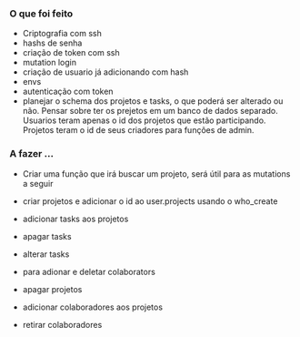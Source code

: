 ### O que foi feito

- Criptografia com ssh
- hashs de senha
- criação de token com ssh
- mutation login
- criação de usuario já adicionando com hash
- envs
- autenticação com token
- planejar o schema dos projetos e tasks, o que poderá ser alterado ou não. Pensar sobre ter os prejetos em um banco de dados separado. Usuarios teram apenas o id dos projetos que estão participando. Projetos teram o id de seus criadores para funções de admin.

### A fazer ...

- Criar uma função que irá buscar um projeto, será útil para as mutations a seguir

- criar projetos e adicionar o id ao user.projects usando o who_create
- adicionar tasks aos projetos
- apagar tasks
- alterar tasks
- para adionar e deletar colaborators
- apagar projetos
- adicionar colaboradores aos projetos
- retirar colaboradores
